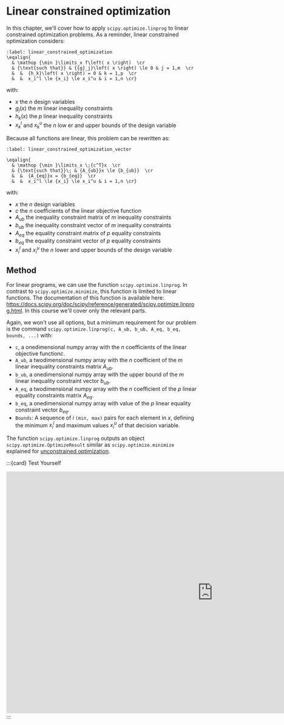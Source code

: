 # Linear constrained optimization

In this chapter, we'll cover how to apply `scipy.optimize.linprog` to linear constrained optimization problems. As a reminder, linear constrained optimization considers:

```{math}
:label: linear_constrained_optimization
\eqalign{
  & \mathop {\min }\limits_x f\left( x \right)  \cr 
  & {\text{such that}} & {{g}_j}\left( x \right) \le 0 & j = 1,m  \cr 
  &  &  {h_k}\left( x \right) = 0 & k = 1,p  \cr 
  &  &  x_i^l \le {x_i} \le x_i^u & i = 1,n \cr} 
```
with:
- $x$ the $n$ design variables
- $g_j(x)$ the $m$ linear inequality constraints
- $h_k(x)$ the $p$ linear inequality constraints
- $x_k^l$ and $x_k^u$ the $n$ low er and upper bounds of the design variable

Because all functions are linear, this problem can be rewritten as:

```{math}
:label: linear_constrained_optimization_vector

\eqalign{
  & \mathop {\min }\limits_x \;{c^T}x  \cr 
  & {\text{such that}}\; & {A_{ub}}x \le {b_{ub}}  \cr 
  &  &  {A_{eq}}x = {b_{eq}}  \cr 
  &  &  x_i^l \le {x_i} \le x_i^u & i = 1,n \cr} 
```
with:
- $x$ the $n$ design variables
- $c$ the $n$ coefficients of the linear objective function
- $A_{ub}$ the inequality constraint matrix of $m$ inequality constraints
- $b_{ub}$ the inequality constraint vector of $m$ inequality constraints
- $A_{eq}$ the equality constraint matrix of $p$ equality constraints
- $b_{eq}$ the equality constraint vector of $p$ equality constraints
- $x_i^l$ and $x_i^u$ the $n$ lower and upper bounds of the design variable

## Method
For linear programs, we can use the function `scipy.optimize.linprog`. In contrast to `scipy.optimize.minimize`, this function is limited to linear functions. The documentation of this function is available here: https://docs.scipy.org/doc/scipy/reference/generated/scipy.optimize.linprog.html. In this course we'll cover only the relevant parts.

Again, we won't use all options, but a minimum requirement for our problem is the command `scipy.optimize.linprog(c, A_ub, b_ub, A_eq, b_eq, bounds, ...)` with:
 - `c`, a onedimensional numpy array with the $n$ coefficients of the linear objective function$c$.
 - `A_ub`, a twodimensional numpy array with the $n$ coefficient of the $m$ linear inequality constraints matrix ${A_{ub}}$.
 - `b_ub`, a onedimensional numpy array with the upper bound of the $m$ linear inequality constraint vector ${b_{ub}}$. 
 - `A_eq`, a twodimensional numpy array with the $n$ coefficient of the $p$ linear equality constraints matrix ${A_{eq}}$.
-  `b_eq`, a onedimensional numpy array with value of the $p$ linear equality constraint vector ${b_{eq}}$. 
 - `Bounds`: A sequence of $i$ `(min, max)` pairs for each element in $x$, defining the minimum $x_i^l$ and maximum values $x_i^u$ of that decision variable.

 The function `scipy.optimize.linprog` outputs an object `scipy.optimize.OptimizeResult` similar as `scipy.optimize.minimize` explained for [unconstrained optimization](method_unconstrained).

 :::{card} Test Yourself
 <iframe src="https://tudelft.h5p.com/content/1292246146700299097/embed" aria-label="Method sizes" width="1088" height="637" frameborder="0" allowfullscreen="allowfullscreen" allow="autoplay *; geolocation *; microphone *; camera *; midi *; encrypted-media *"></iframe><script src="https://tudelft.h5p.com/js/h5p-resizer.js" charset="UTF-8"></script>
 :::
